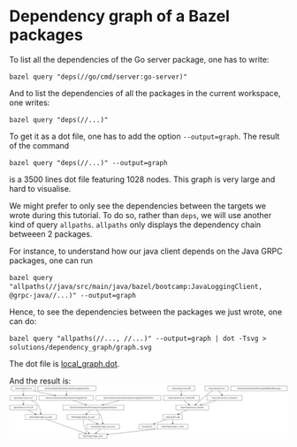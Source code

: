 # Dependency graph of a Bazel packages

To list all the dependencies of the Go server package,
one has to write:
```
bazel query "deps(//go/cmd/server:go-server)"
```

And to list the dependencies of all the packages in the current workspace, one writes:
```
bazel query "deps(//...)"
```

To get it as a dot file, one has to add the option `--output=graph`.
The result of the command
```
bazel query "deps(//...)" --output=graph
```
is a 3500 lines dot file featuring 1028 nodes.
This graph is very large and hard to visualise.

We might prefer to only see the dependencies between the targets we wrote during this tutorial.
To do so, rather than `deps`, we will use another kind of query `allpaths`.
`allpaths` only displays the dependency chain betweeen 2 packages.

For instance, to understand how our java client depends on the Java GRPC packages, one can run
```
bazel query "allpaths(//java/src/main/java/bazel/bootcamp:JavaLoggingClient, @grpc-java//...)" --output=graph
```

Hence, to see the dependencies between the packages we just wrote,
one can do:
```
bazel query "allpaths(//..., //...)" --output=graph | dot -Tsvg > solutions/dependency_graph/graph.svg
```

The dot file is [local_graph.dot](local_graph.dot).

And the result is:
![Dependency graph of our packages](graph.svg)
